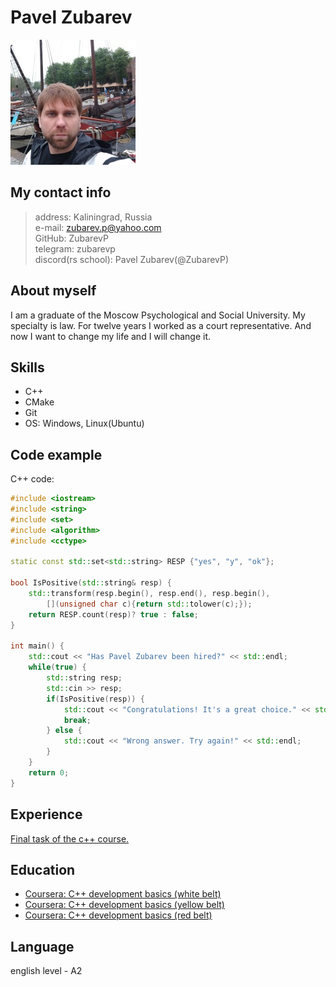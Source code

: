 # Pavel Zubarev

![my_photo](img/self.jpg)

## **My contact info**
> address: Kaliningrad, Russia<br>
> e-mail: zubarev.p@yahoo.com<br>
> GitHub: ZubarevP<br>
> telegram: zubarevp<br>
> discord(rs school): Pavel Zubarev(@ZubarevP)<br>


## About myself
I am a graduate of the Moscow Psychological and Social University. My specialty is law. For twelve years I worked as a court representative. 
And now I want to change my life and I will change it.

## Skills
- C++<br> 
- CMake<br>
- Git<br>
- OS: Windows, Linux(Ubuntu)<br>

## Code example
C++ code:
```c++
#include <iostream>
#include <string>
#include <set>
#include <algorithm>
#include <cctype>

static const std::set<std::string> RESP {"yes", "y", "ok"};

bool IsPositive(std::string& resp) {
    std::transform(resp.begin(), resp.end(), resp.begin(),
        [](unsigned char c){return std::tolower(c);});    
    return RESP.count(resp)? true : false; 
}

int main() {
    std::cout << "Has Pavel Zubarev been hired?" << std::endl;
    while(true) {
        std::string resp;
        std::cin >> resp;
        if(IsPositive(resp)) {
            std::cout << "Congratulations! It's a great choice." << std::endl;
            break;
        } else {
            std::cout << "Wrong answer. Try again!" << std::endl;
        }
    }
    return 0;
}
```
## Experience
[Final task of the c++ course.](https://github.com/ZubarevP/EducationCPP/tree/main/RedBelt/6WEEK)

## Education
- [Coursera: C++ development basics (white belt)](https://coursera.org/share/e452dd6d315306750c9ee0580b360fd9) 
- [Coursera: C++ development basics (yellow belt)](https://coursera.org/share/10786d003a1f34e33d4b270e2e9315b2)
- [Coursera: C++ development basics (red belt)](https://coursera.org/share/22c66ddff09d9e4c77f0498449a9dfa2) 

## Language
english level - A2
